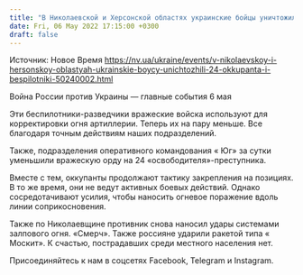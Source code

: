 ```yaml
---
title: "В Николаевской и Херсонской областях украинские бойцы уничтожили 24 оккупанта и вражеские беспилотники-разведчики"
date: Fri, 06 May 2022 17:15:00 +0300
draft: false
---
```

Источник: Новое Время https://nv.ua/ukraine/events/v-nikolaevskoy-i-hersonskoy-oblastyah-ukrainskie-boycy-unichtozhili-24-okkupanta-i-bespilotniki-50240002.html


Война России против Украины — главные события 6 мая

Эти беспилотники-разведчики вражеские войска используют для корректировки огня артиллерии. Теперь их на пару меньше. Все благодаря точным действиям наших подразделений.

Также, подразделения оперативного командования « Юг» за сутки уменьшили вражескую орду на 24 «освободителя»-преступника.

Вместе с тем, оккупанты продолжают тактику закрепления на позициях. В то же время, они не ведут активных боевых действий. Однако сосредотачивают усилия, чтобы наносить огневое поражение вдоль линии соприкосновения.

Также по Николаевщине противник снова наносил удары системами залпового огня. «Смерч». Также россияне ударили ракетой типа « Москит». К счастью, пострадавших среди местного населения нет.

Присоединяйтесь к нам в соцсетях Facebook, Telegram и Instagram.
